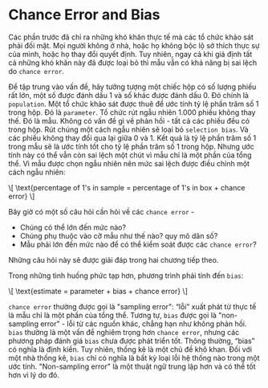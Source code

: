 # Chance Error and Bias

Các phần trước đã chỉ ra những khó khăn thực tế mà các tổ chức khảo sát phải đối mặt. Mọi người không ở nhà, hoặc họ không bộc lộ sở thích thực sự của mình, hoặc họ thay đổi quyết định. Tuy nhiên, ngay cả khi giả định tất cả những khó khăn này đã được loại bỏ thì mẫu vẫn có khả năng bị sai lệch do `chance error`.

Để tập trung vào vấn đề, hãy tưởng tượng một chiếc hộp có số lượng phiếu rất lớn, một số được đánh dấu 1 và số khác được đánh dấu 0. Đó chính là `population`. Một tổ chức khảo sát được thuê để ước tính tỷ lệ phần trăm số 1 trong hộp. Đó là `parameter`. Tổ chức rút ngẫu nhiên 1.000 phiếu không thay thế. Đó là mẫu. Không có vấn đề gì về phản hồi - tất cả các phiếu đều có trong hộp. Rút chúng một cách ngẫu nhiên sẽ loại bỏ `selection bias`. Và các phiếu không thay đổi qua lại giữa 0 và 1. Kết quả là tỷ lệ phần trăm số 1 trong mẫu sẽ là ước tính tốt cho tỷ lệ phần trăm số 1 trong hộp. Nhưng ước tính này có thể vẫn còn sai lệch một chút vì mẫu chỉ là một phần của tổng thể. Vì mẫu được chọn ngẫu nhiên nên mức sai lệch được điều chỉnh một cách ngẫu nhiên:

\\[
\text{percentage of 1's in sample = percentage of 1's in box + chance error}
\\]

Bây giờ có một số câu hỏi cần hỏi về các `chance error` -

- Chúng có thể lớn đến mức nào?
- Chúng phụ thuộc vào cỡ mẫu như thế nào? quy mô dân số?
- Mẫu phải lớn đến mức nào để có thể kiểm soát được các `chance error`?

Những câu hỏi này sẽ được giải đáp trong hai chương tiếp theo.

Trong những tình huống phức tạp hơn, phương trình phải tính đến `bias`:

\\[
\text{estimate = parameter + bias + chance error}
\\]

`chance error` thường được gọi là "sampling error": “lỗi” xuất phát từ thực tế là mẫu chỉ là một phần của tổng thể. Tương tự, `bias` được gọi là "non-sampling error" - lỗi từ các nguồn khác, chẳng hạn như không phản hồi. `bias` thường là một vấn đề nghiêm trọng hơn `chance error`, nhưng các phương pháp đánh giá `bias` chưa được phát triển tốt. Thông thường, “bias” có nghĩa là định kiến. Tuy nhiên, thống kê là một chủ đề khô khan. Đối với một nhà thống kê, `bias` chỉ có nghĩa là bất kỳ loại lỗi hệ thống nào trong một ước tính. "Non-sampling error" là một thuật ngữ trung lập hơn và có thể tốt hơn vì lý do đó.
